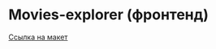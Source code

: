 # Movies-explorer (фронтенд)

[Ссылка на макет](https://www.figma.com/file/FTEwpe7PwlqEJNOZQqQbru/Mark's-Diploma-Design?node-id=891%3A3857 'Ссылка на макет')
